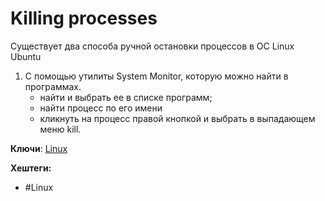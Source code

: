 
# Killing processes

Существует два способа ручной остановки процессов в ОС Linux Ubuntu

1) С помощью утилиты System Monitor, которую можно найти в программах.
	- найти и выбрать ее в списке программ;
	- найти процесс по его имени
	- кликнуть на процесс правой кнопкой и выбрать в выпадающем меню kill.

**Ключи**: [Linux](Linux)

**Хештеги:**
- #Linux
